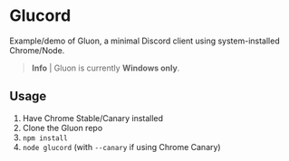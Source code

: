 # Glucord
Example/demo of Gluon, a minimal Discord client using system-installed Chrome/Node.

> **Info** |
> Gluon is currently **Windows only**.

## Usage
1. Have Chrome Stable/Canary installed
1. Clone the Gluon repo
2. `npm install`
3. `node glucord` (with `--canary` if using Chrome Canary)